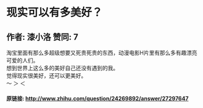 # 现实可以有多美好？
## 作者: 漆小洛  赞同: 7
淘宝里面有那么多超级想要又死贵死贵的东西，动漫电影H片里有那么多有趣漂亮可爱的人们。  
想到世界上这么多的美好自己还没有遇到的我。  
觉得现实很美好，还可以更美好。  
〜 ＞ ＜

#### 原链接: http://www.zhihu.com/question/24269892/answer/27297647